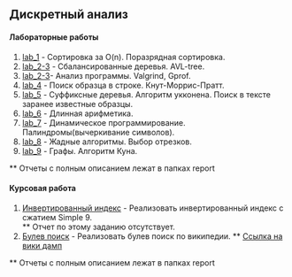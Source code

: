 ## Дискретный анализ

#### Лабораторные работы

1. [lab_1](labs/lab_1) - Сортировка за O(n). Поразрядная сортировка.
2. [lab_2-3](labs/lab_2-3) - Сбалансированные деревья. AVL-tree.  
3. [lab_2-3](labs/lab_2-3)- Анализ программы. Valgrind, Gprof. 
4. [lab_4](labs/lab_4) - Поиск образца в строке. Кнут-Моррис-Пратт.
5. [lab_5](labs/lab_5) - Суффиксные деревья. Алгоритм укконена. Поиск в тексте заранее известные образцы.
6. [lab_6](labs/lab_6) - Длинная арифметика.
7. [lab_7](labs/lab_7) - Динамическое программирование. Палиндромы(вычеркивание символов).
8. [lab_8](labs/lab_8) - Жадные алгоритмы. Выбор отрезков.
9. [lab_9](labs/lab_9) - Графы. Алгоритм Куна.

** Отчеты с полным описанием лежат в папках report

#### Курсовая работа

1. [Инвертированный индекс](kp/inverted_index) - Реализовать инвертированный индекс с сжатием Simple 9.  
** Отчет по этому заданию отсутствует.
2. [Булев поиск](kp/bool_search) - Реализовать булев поиск по википедии.
** [Ссылка на вики дамп](https://yadi.sk/d/fFgzZHlxowDrVw)


** Отчеты с полным описанием лежат в папках report